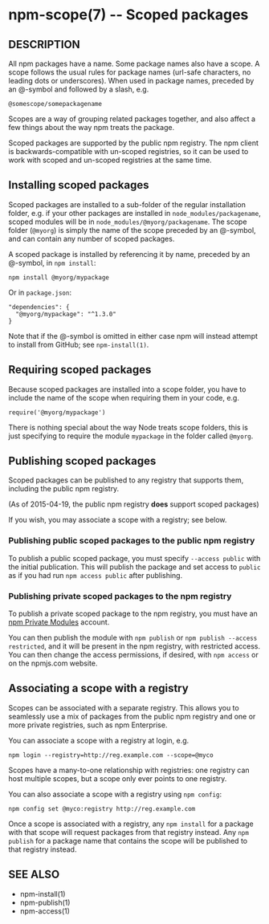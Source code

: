 npm-scope(7) -- Scoped packages
===============================

## DESCRIPTION

All npm packages have a name. Some package names also have a scope. A scope
follows the usual rules for package names (url-safe characters, no leading dots
or underscores). When used in package names, preceded by an @-symbol and
followed by a slash, e.g.

    @somescope/somepackagename

Scopes are a way of grouping related packages together, and also affect a few
things about the way npm treats the package.

Scoped packages are supported by the public npm registry.  The npm
client is backwards-compatible with un-scoped registries, so it can be
used to work with scoped and un-scoped registries at the same time.

## Installing scoped packages

Scoped packages are installed to a sub-folder of the regular installation
folder, e.g. if your other packages are installed in `node_modules/packagename`,
scoped modules will be in `node_modules/@myorg/packagename`. The scope folder
(`@myorg`) is simply the name of the scope preceded by an @-symbol, and can
contain any number of scoped packages.

A scoped package is installed by referencing it by name, preceded by an
@-symbol, in `npm install`:

    npm install @myorg/mypackage

Or in `package.json`:

    "dependencies": {
      "@myorg/mypackage": "^1.3.0"
    }

Note that if the @-symbol is omitted in either case npm will instead attempt to
install from GitHub; see `npm-install(1)`.

## Requiring scoped packages

Because scoped packages are installed into a scope folder, you have to
include the name of the scope when requiring them in your code, e.g.

    require('@myorg/mypackage')

There is nothing special about the way Node treats scope folders, this is
just specifying to require the module `mypackage` in the folder called `@myorg`.

## Publishing scoped packages

Scoped packages can be published to any registry that supports them, including
the public npm registry.

(As of 2015-04-19, the public npm registry **does** support scoped packages)

If you wish, you may associate a scope with a registry; see below.

### Publishing public scoped packages to the public npm registry

To publish a public scoped package, you must specify `--access public` with
the initial publication.  This will publish the package and set access
to `public` as if you had run `npm access public` after publishing.

### Publishing private scoped packages to the npm registry

To publish a private scoped package to the npm registry, you must have
an [npm Private Modules](https://www.npmjs.com/private-modules)
account.

You can then publish the module with `npm publish` or `npm publish
--access restricted`, and it will be present in the npm registry, with
restricted access.  You can then change the access permissions, if
desired, with `npm access` or on the npmjs.com website.

## Associating a scope with a registry

Scopes can be associated with a separate registry. This allows you to
seamlessly use a mix of packages from the public npm registry and one or more
private registries, such as npm Enterprise.

You can associate a scope with a registry at login, e.g.

    npm login --registry=http://reg.example.com --scope=@myco

Scopes have a many-to-one relationship with registries: one registry can
host multiple scopes, but a scope only ever points to one registry.

You can also associate a scope with a registry using `npm config`:

    npm config set @myco:registry http://reg.example.com

Once a scope is associated with a registry, any `npm install` for a package
with that scope will request packages from that registry instead. Any
`npm publish` for a package name that contains the scope will be published to
that registry instead.

## SEE ALSO

* npm-install(1)
* npm-publish(1)
* npm-access(1)
